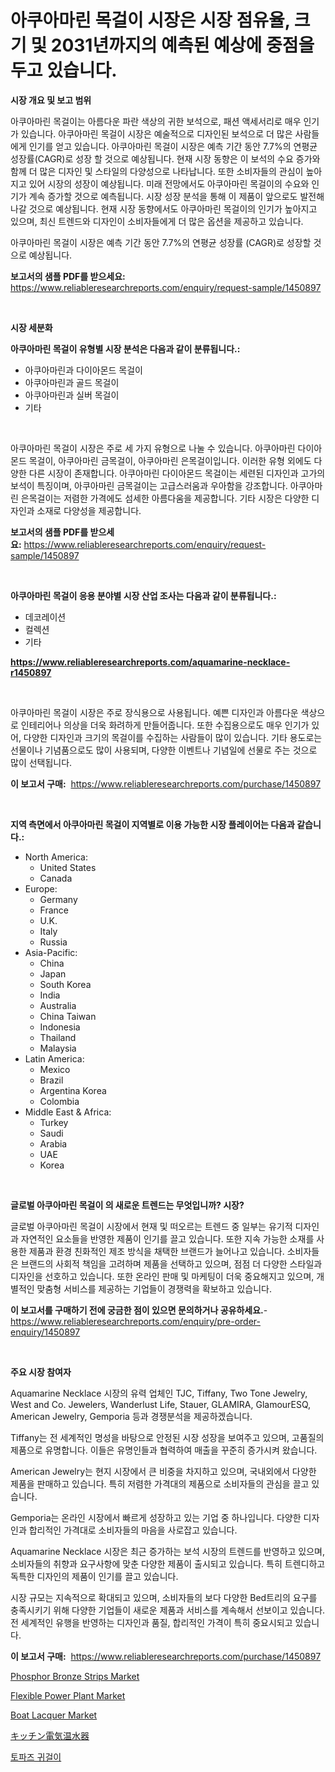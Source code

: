<p><h1>아쿠아마린 목걸이 시장은 시장 점유율, 크기 및 2031년까지의 예측된 예상에 중점을 두고 있습니다.</h1></p><p><strong>시장 개요 및 보고 범위</strong></p>
<p><p>아쿠아마린 목걸이는 아름다운 파란 색상의 귀한 보석으로, 패션 액세서리로 매우 인기가 있습니다. 아쿠아마린 목걸이 시장은 예술적으로 디자인된 보석으로 더 많은 사람들에게 인기를 얻고 있습니다. 아쿠아마린 목걸이 시장은 예측 기간 동안 7.7%의 연평균성장률(CAGR)로 성장 할 것으로 예상됩니다. 현재 시장 동향은 이 보석의 수요 증가와 함께 더 많은 디자인 및 스타일의 다양성으로 나타납니다. 또한 소비자들의 관심이 높아지고 있어 시장의 성장이 예상됩니다. 미래 전망에서도 아쿠아마린 목걸이의 수요와 인기가 계속 증가할 것으로 예측됩니다. 시장 성장 분석을 통해 이 제품이 앞으로도 발전해 나갈 것으로 예상됩니다. 현재 시장 동향에서도 아쿠아마린 목걸이의 인기가 높아지고 있으며, 최신 트렌드와 디자인이 소비자들에게 더 많은 옵션을 제공하고 있습니다.</p><p>아쿠아마린 목걸이 시장은 예측 기간 동안 7.7%의 연평균 성장률 (CAGR)로 성장할 것으로 예상됩니다.</p></p>
<p><strong>보고서의 샘플 PDF를 받으세요:</strong> <a href="https://www.reliableresearchreports.com/enquiry/request-sample/1450897">https://www.reliableresearchreports.com/enquiry/request-sample/1450897</a></p>
<p>&nbsp;</p>
<p><strong>시장 세분화</strong></p>
<p><strong>아쿠아마린 목걸이 유형별 시장 분석은 다음과 같이 분류됩니다.:</strong></p>
<p><ul><li>아쿠아마린과 다이아몬드 목걸이</li><li>아쿠아마린과 골드 목걸이</li><li>아쿠아마린과 실버 목걸이</li><li>기타</li></ul></p>
<p>&nbsp;</p>
<p><p>아쿠아마린 목걸이 시장은 주로 세 가지 유형으로 나눌 수 있습니다. 아쿠아마린 다이아몬드 목걸이, 아쿠아마린 금목걸이, 아쿠아마린 은목걸이입니다. 이러한 유형 외에도 다양한 다른 시장이 존재합니다. 아쿠아마린 다이아몬드 목걸이는 세련된 디자인과 고가의 보석이 특징이며, 아쿠아마린 금목걸이는 고급스러움과 우아함을 강조합니다. 아쿠아마린 은목걸이는 저렴한 가격에도 섬세한 아름다움을 제공합니다. 기타 시장은 다양한 디자인과 소재로 다양성을 제공합니다.</p></p>
<p><strong>보고서의 샘플 PDF를 받으세요:</strong>&nbsp;<a href="https://www.reliableresearchreports.com/enquiry/request-sample/1450897">https://www.reliableresearchreports.com/enquiry/request-sample/1450897</a></p>
<p>&nbsp;</p>
<p><strong> 아쿠아마린 목걸이 응용 분야별 시장 산업 조사는 다음과 같이 분류됩니다.:</strong></p>
<p><ul><li>데코레이션</li><li>컬렉션</li><li>기타</li></ul></p>
<p><strong><a href="https://www.reliableresearchreports.com/aquamarine-necklace-r1450897">https://www.reliableresearchreports.com/aquamarine-necklace-r1450897</a></strong></p>
<p>&nbsp;</p>
<p><p>아쿠아마린 목걸이 시장은 주로 장식용으로 사용됩니다. 예쁜 디자인과 아름다운 색상으로 인테리어나 의상을 더욱 화려하게 만들어줍니다. 또한 수집용으로도 매우 인기가 있어, 다양한 디자인과 크기의 목걸이를 수집하는 사람들이 많이 있습니다. 기타 용도로는 선물이나 기념품으로도 많이 사용되며, 다양한 이벤트나 기념일에 선물로 주는 것으로 많이 선택됩니다.</p></p>
<p><strong>이 보고서 구매:</strong>&nbsp; <a href="https://www.reliableresearchreports.com/purchase/1450897">https://www.reliableresearchreports.com/purchase/1450897</a></p>
<p>&nbsp;</p>
<p><strong>지역 측면에서 아쿠아마린 목걸이 지역별로 이용 가능한 시장 플레이어는 다음과 같습니다.:</strong></p>
<p><ul>
    <li>
        North America:
        <ul>
            <li>United States</li>
            <li>Canada</li>
        </ul>
    </li>
    <li>
        Europe:
        <ul>
            <li>Germany</li>
            <li>France</li>
            <li>U.K.</li>
            <li>Italy</li>
            <li>Russia</li>
        </ul>
    </li>
    <li>
        Asia-Pacific:
        <ul>
            <li>China</li>
            <li>Japan</li>
            <li>South Korea</li>
            <li>India</li>
            <li>Australia</li>
            <li>China Taiwan</li>
            <li>Indonesia</li>
            <li>Thailand</li>
            <li>Malaysia</li>
        </ul>
    </li>
    <li>
        Latin America:
        <ul>
            <li>Mexico</li>
            <li>Brazil</li>
            <li>Argentina Korea</li>
            <li>Colombia</li>
        </ul>
    </li>
    <li>
        Middle East & Africa:
        <ul>
            <li>Turkey</li>
            <li>Saudi</li>
            <li>Arabia</li>
            <li>UAE</li>
            <li>Korea</li>
        </ul>
    </li>
    </ul></p>
<p>&nbsp;</p>
<p><strong>글로벌 아쿠아마린 목걸이 의 새로운 트렌드는 무엇입니까? 시장?</strong></p>
<p><p>글로벌 아쿠아마린 목걸이 시장에서 현재 및 떠오르는 트렌드 중 일부는 유기적 디자인과 자연적인 요소들을 반영한 제품이 인기를 끌고 있습니다. 또한 지속 가능한 소재를 사용한 제품과 환경 친화적인 제조 방식을 채택한 브랜드가 늘어나고 있습니다. 소비자들은 브랜드의 사회적 책임을 고려하며 제품을 선택하고 있으며, 점점 더 다양한 스타일과 디자인을 선호하고 있습니다. 또한 온라인 판매 및 마케팅이 더욱 중요해지고 있으며, 개별적인 맞춤형 서비스를 제공하는 기업들이 경쟁력을 확보하고 있습니다.</p></p>
<p><strong>이 보고서를 구매하기 전에 궁금한 점이 있으면 문의하거나 공유하세요.</strong>- <a href="https://www.reliableresearchreports.com/enquiry/pre-order-enquiry/1450897">https://www.reliableresearchreports.com/enquiry/pre-order-enquiry/1450897</a></p>
<p>&nbsp;</p>
<p><strong>주요 시장 참여자</strong></p>
<p><p>Aquamarine Necklace 시장의 유력 업체인 TJC, Tiffany, Two Tone Jewelry, West and Co. Jewelers, Wanderlust Life, Stauer, GLAMIRA, GlamourESQ, American Jewelry, Gemporia 등과 경쟁분석을 제공하겠습니다. </p><p>Tiffany는 전 세계적인 명성을 바탕으로 안정된 시장 성장을 보여주고 있으며, 고품질의 제품으로 유명합니다. 이들은 유명인들과 협력하여 매출을 꾸준히 증가시켜 왔습니다.</p><p>American Jewelry는 현지 시장에서 큰 비중을 차지하고 있으며, 국내외에서 다양한 제품을 판매하고 있습니다. 특히 저렴한 가격대의 제품으로 소비자들의 관심을 끌고 있습니다.</p><p>Gemporia는 온라인 시장에서 빠르게 성장하고 있는 기업 중 하나입니다. 다양한 디자인과 합리적인 가격대로 소비자들의 마음을 사로잡고 있습니다.</p><p>Aquamarine Necklace 시장은 최근 증가하는 보석 시장의 트렌드를 반영하고 있으며, 소비자들의 취향과 요구사항에 맞춘 다양한 제품이 출시되고 있습니다. 특히 트렌디하고 독특한 디자인의 제품이 인기를 끌고 있습니다.</p><p>시장 규모는 지속적으로 확대되고 있으며, 소비자들의 보다 다양한 Bed트리의 요구를 충족시키기 위해 다양한 기업들이 새로운 제품과 서비스를 계속해서 선보이고 있습니다. 전 세계적인 유행을 반영하는 디자인과 품질, 합리적인 가격이 특히 중요시되고 있습니다.</p></p>
<p><strong>이 보고서 구매:</strong>&nbsp;&nbsp;<a href="https://www.reliableresearchreports.com/purchase/1450897">https://www.reliableresearchreports.com/purchase/1450897</a></p>
<p><p><a href="https://issuu.com/reportprime-2/docs/phosphor-bronze-strips-market-size-2030.pptx">Phosphor Bronze Strips Market</a></p><p><a href="https://github.com/gulaimolin/Market-Research-Report-List-3/blob/main/flexible-power-plant-market.md">Flexible Power Plant Market</a></p><p><a href="https://issuu.com/reportprime-2/docs/boat-lacquer-market-size-2030.pptx">Boat Lacquer Market</a></p><p><a href="https://github.com/DonaldShaw1965/Market-Research-Report-List-1/blob/main/476760022513.md">キッチン電気温水器</a></p><p><a href="https://github.com/Madalyell456456/Market-Research-Report-List-1/blob/main/497981820597.md">토파즈 귀걸이</a></p></p>
